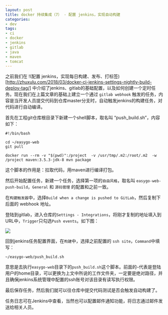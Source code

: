 ```yaml
---
layout: post
title: docker 持续集成（7） - 配置 jenkins，实现自动构建
categories:
- dev
tags:
- ci
- docker
- jenkins
- gitlab
- java
- maven
- tomcat
---
```


之前我们在 !(配置 jenkins，实现每日构建、发布、打标签)[http://zhuxulu.com/2018/03/docker-ci-jenkins-settings-nightly-build-deploy-tag/] 中介绍了jenkins、gitlab的基础配置，以及如何创建一个定时任务。现在我们在上篇文章的基础上建立一个通过 `gitlab webhook` 触发的任务，内容是当开发人员提交代码到仓库master分支时，自动触发jenkins的构建任务，对代码进行自动编译。

首先在工程git仓库根目录下新建一个shell脚本，取名叫 “push_build.sh”，内容如下：

    #!/bin/bash

    cd ~/easygo-web
    git pull

    docker run --rm -v "$(pwd)":/project  -v /usr/tmp/.m2:/root/.m2  -w /project maven:3.5.3-jdk-8 mvn package

这个脚本的作用是：拉取代码，用maven进行编译打包。

然后开始配置任务，新建一个任务，选择第一项的`自由风格`，取名叫 `easygo-web-push-build`，`General` 和 `源码管理` 的配置和之前一致。

在`构建触发器`中，选择`Build when a change is pushed to GitLab`，然后复制下后面的 webhook 地址。

登陆到gitlab，进入仓库的`Settings - Integrations`，将刚才复制的地址填入到URL中，`Trigger`只勾选`Push events`。如下图：

![](http://zhuxulu.github.com/assets/post-images/gitlab-integrations-push-trigger.png)

回到jenkins任务配置界面，在`构建`中，选择之前配置的 `ssh site`，`Command`中填写：

    ~/easygo-web/push_build.sh

意思是去执行`easygo-web`目录下的`push_build.sh`这个脚本。前面的`~`代表是登陆用户的home目录，可以更换为上文中所说的工作文件夹，一定要是绝对路径，并且确保jenkins系统管理中配置的ssh账号对该目录有读写执行权限。

最后保存任务，然后我们就可以往仓库中提交代码测试是否会触发自动构建了。

任务日志可在Jenkins中查看，当然也可以配置邮件通知功能，将日志通过邮件发送给相关人员。

